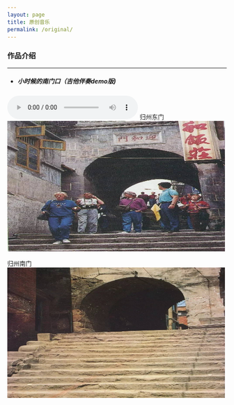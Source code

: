 ```yaml
---
layout: page
title: 原创音乐
permalink: /original/  
---
```

### 作品介绍
---
* ##### 小时候的南门口（吉他伴奏demo版)
<audio src="/assets/audio/nanmen.mp3" controls="controls">
</audio>  
归州东门
<img src="/assets/images/original/dongmen.jpg" alt="归州东门" width="500" height="300" align="bottom" />

归州南门
<img src="/assets/images/original/nanmen.jpg" alt="归州南门" width="500" height="300" align="bottom" />

